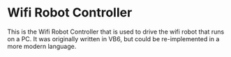 Wifi Robot Controller
=====================

This is the Wifi Robot Controller that is used to drive the wifi robot that runs on a PC.
It was originally written in VB6, but could be re-implemented in a more modern language.
